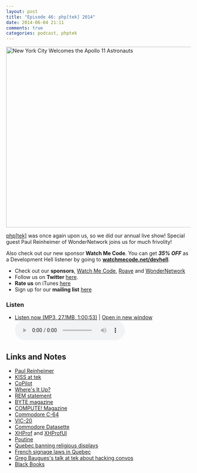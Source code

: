 ```yaml
---
layout: post
title: "Episode 46: php[tek] 2014"
date: 2014-06-04 21:11
comments: true
categories: podcast, phptek
---
```

<a href="https://www.flickr.com/photos/nasacommons/7944896808" title="New York City Welcomes the Apollo 11 Astronauts by NASA on The Commons, on Flickr"><img src="https://farm9.staticflickr.com/8032/7944896808_07d60a5060_z.jpg" width="640" height="493" alt="New York City Welcomes the Apollo 11 Astronauts"></a>

[php[tek]](http://tek.phparch.com) was once again upon us, so we did our annual live show! Special guest Paul Reinheimer of WonderNetwork joins us for much frivolity!

Also check out our new sponsor **Watch Me Code**. You can get ***35% OFF*** as a Development Hell listener by going to **[watchmecode.net/devhell](http://www.watchmecode.net/devhell?utm_source=devhell&utm_medium=banner&utm_campaign=sponsor)**.

* Check out our **sponsors**, [Watch Me Code](http://www.watchmecode.net/devhell?utm_source=devhell&utm_medium=banner&utm_campaign=sponsor), [Roave](http://roave.com/) and [WonderNetwork](https://wondernetwork.com/)
* Follow us on **Twitter** [here](https://twitter.com/dev_hell).
* **Rate us** on iTunes [here](http://itunes.apple.com/us/podcast/dev-hell/id489840699)
* Sign up for our **mailing list** [here](/subscribe-email.html)

### Listen

* <a href="http://devhell.s3.amazonaws.com/ep46-64mono.mp3" rel="enclosure">Listen now (MP3, 27.1MB, 1:00:53)</a> | <a href="/player.html?ep46-64mono.mp3" target="player_win" class="audio-player-popup">Open in new window</a>    
    <audio controls src="http://devhell.s3.amazonaws.com/ep46-64mono.mp3">

## Links and Notes

- [Paul Reinheimer](http://blog.preinheimer.com/)
- [KISS at tek](https://www.flickr.com/photos/rbowen/sets/72157605257536663/)
- [CoPilot](https://www.copilot.com/)
- [Where's It Up?](http://wheresitup.com/)
- [REM statement](http://plus4world.powweb.com/plus4encyclopedia/500100)
- [BYTE magazine](https://en.wikipedia.org/wiki/Byte_%28magazine%29)
- [COMPUTE! Magazine](http://www.atarimagazines.com/compute/)
- [Commodore C-64](https://en.wikipedia.org/wiki/Commodore_64)
- [VIC-20](https://en.wikipedia.org/wiki/VIC-20)
- [Commodore Datasette](https://en.wikipedia.org/wiki/Commodore_Datasette)
- [XHProf](http://xhprof.io/) and [XHProfUI](https://github.com/preinheimer/xhprof)
- [Poutine](https://en.wikipedia.org/wiki/Poutine)
- [Quebec banning religious displays](http://www.thestar.com/news/canada/2013/08/26/proposed_quebec_ban_on_religious_symbols_takes_step_forward.html)
- [French signage laws in Quebec](http://news.nationalpost.com/2013/02/21/quebec-language-police/)
- [Greg Baugues's talk at tek about hacking convos](https://joind.in/talk/view/10654)
- [Black Books](https://en.wikipedia.org/wiki/Black_Books)
